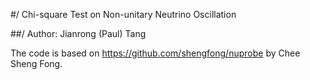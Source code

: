 #/ Chi-square Test on Non-unitary Neutrino Oscillation

##/ Author: Jianrong (Paul) Tang

The code is based on https://github.com/shengfong/nuprobe by Chee Sheng Fong.
